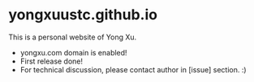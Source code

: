 # yongxuustc.github.io
This is a personal website of Yong Xu.
- yongxu.com domain is enabled!
- First release done!
- For technical discussion, please contact author in [issue] section. :)
